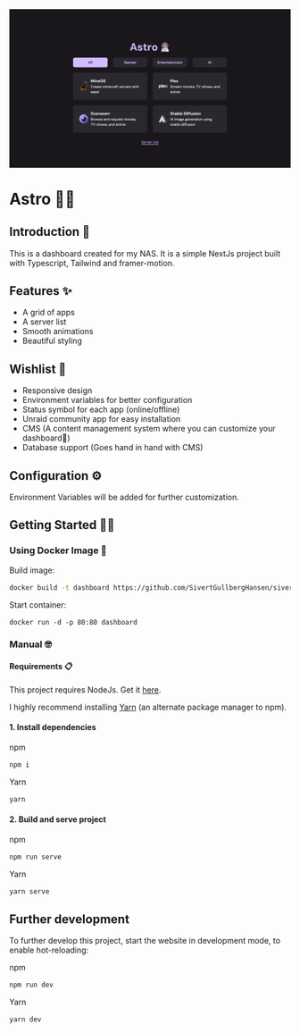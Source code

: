 <img src="assets/preview.png" align="center" alt="Preview of website" />

# Astro 👨‍🚀

## Introduction 👋

This is a dashboard created for my NAS. It is a simple NextJs project built with Typescript, Tailwind and framer-motion.

## Features ✨

+ A grid of apps
+ A server list
+ Smooth animations
+ Beautiful styling

## Wishlist 🤞

+ Responsive design
+ Environment variables for better configuration
+ Status symbol for each app (online/offline)
+ Unraid community app for easy installation
+ CMS (A content management system where you can customize your dashboard👀)
+ Database support (Goes hand in hand with CMS)

## Configuration ⚙️

Environment Variables will be added for further customization.

## Getting Started 🏃‍♂️

### Using Docker Image 🐳

Build image:

```bash
docker build -t dashboard https://github.com/SivertGullbergHansen/sivert-unraid-dashboard.git#main
```

Start container:

```docker
docker run -d -p 80:80 dashboard
```

### Manual 🤓

#### Requirements 📋

This project requires NodeJs. Get it [here](https://nodejs.org/en/download/).

I highly recommend installing [Yarn](https://yarnpkg.com/getting-started/install) (an alternate package manager to npm).


#### 1. Install dependencies

npm

```bash
npm i
```

Yarn

```bash
yarn
```

#### 2. Build and serve project

npm

```bash
npm run serve
```

Yarn

```bash
yarn serve
```

## Further development

To further develop this project, start the website in development mode, to enable hot-reloading:

npm

```bash
npm run dev
```

Yarn

```bash
yarn dev
```
